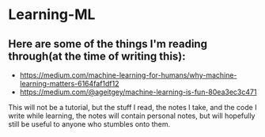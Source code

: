 # Learning-ML

## Here are some of the things I'm reading through(at the time of writing this):
- https://medium.com/machine-learning-for-humans/why-machine-learning-matters-6164faf1df12
- https://medium.com/@ageitgey/machine-learning-is-fun-80ea3ec3c471

This will not be a tutorial, but the stuff I read, the notes I take, and the code I write while learning, the notes will contain personal notes, but will hopefully still be useful to anyone who stumbles onto them.
